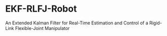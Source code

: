 # EKF-RLFJ-Robot
An Extended Kalman Filter for Real-Time Estimation and Control of a Rigid-Link Flexible-Joint Manipulator
